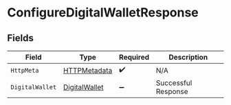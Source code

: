 # ConfigureDigitalWalletResponse


## Fields

| Field                                                     | Type                                                      | Required                                                  | Description                                               |
| --------------------------------------------------------- | --------------------------------------------------------- | --------------------------------------------------------- | --------------------------------------------------------- |
| `HttpMeta`                                                | [HTTPMetadata](../../Models/Components/HTTPMetadata.md)   | :heavy_check_mark:                                        | N/A                                                       |
| `DigitalWallet`                                           | [DigitalWallet](../../Models/Components/DigitalWallet.md) | :heavy_minus_sign:                                        | Successful Response                                       |